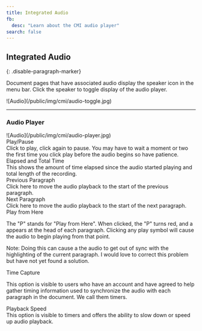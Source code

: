 ```yaml
---
title: Integrated Audio
fb:
  desc: "Learn about the CMI audio player"
search: false
---
```


## Integrated Audio
{: .disable-paragraph-marker}

Document pages that have associated audio display the speaker icon in the menu bar. Click the speaker to toggle display of the audio player.

<div class="ui container" markdown="1">
  ![Audio](/public/img/cmi/audio-toggle.jpg)
</div>

<hr/>

### Audio Player

<div class="ui container" markdown="1">
  ![Audio](/public/img/cmi/audio-player.jpg)
</div>

<div class="ui relaxed list">
  <div class="item">
    <i class="play icon"></i>
    <div class="content">
      <div class="header">Play/Pause</div>
      <div class="description">
        Click to play, click again to pause. You may have to wait a moment or two the first time you click play before the audio begins so have patience.
      </div>
    </div>
  </div>
  <div class="item">
    <i class="clock icon"></i>
    <div class="content">
      <div class="header">Elapsed and Total Time</div>
      <div class="description">
        This shows the amount of time elapsed since the audio started playing and total length of the recording.
      </div>
    </div>
  </div>
  <div class="item">
    <i class="backward icon"></i>
    <div class="content">
      <div class="header">Previous Paragraph</div>
      <div class="description">
        Click here to move the audio playback to the start of the previous paragraph.
      </div>
    </div>
  </div>
  <div class="item">
    <i class="forward icon"></i>
    <div class="content">
      <div class="header">Next Paragraph</div>
      <div class="description">
        Click here to move the audio playback to the start of the next paragraph.
      </div>
    </div>
  </div>
  <div class="item">
    <i class="bold icon"></i>
    <div class="content">
      <div class="header">Play from Here</div>
      <div class="description">
        <p>
        The "P" stands for "Play from Here". When clicked, the "P" turns red, and a <i class="playmark play icon"></i> appears at the head of each paragraph. Clicking any play symbol will cause the audio to begin playing from that point.
        </p>
        <p>
        Note: Doing this can cause a the audio to get out of sync with the highlighting of the current paragraph. I would love to correct this problem but have not yet found a solution.
        </p>
      </div>
    </div>
  </div>
  <div class="item">
    <i class="copyright outline icon"></i>
    <div class="content">
      <div class="header">Time Capture</div>
      <div class="description">
        <p>
        This option is visible to users who have an account and have agreed to help gather timing information used to synchronize the audio with each paragraph in the document. We call them timers.
        </p>
      </div>
    </div>
  </div>
  <div class="item">
    <i class="clock outline icon"></i>
    <div class="content">
      <div class="header">Playback Speed</div>
      <div class="description">
        This option is visible to timers and offers the ability to slow down or speed up audio playback.
      </div>
    </div>
  </div>
</div>
